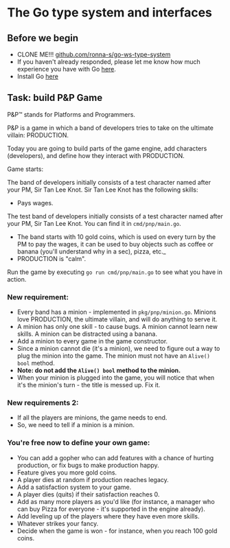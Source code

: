# The Go type system and interfaces

## Before we begin 
- CLONE ME!!! [github.com/ronna-s/go-ws-type-system](github.com/ronna-s/go-ws-type-system)
- If you haven't already responded, please let me know how much experience you have with Go [here](https://app.sli.do/event/cNENGWWL5QUCR3xYJ9LELP/embed/polls/2d3b672b-998e-4756-a814-1e4f9400bd8c).
 - Install Go [here](https://go.dev/dl/)

## Task: build P&P Game
P&P™ stands for Platforms and Programmers.

P&P is a game in which a band of developers tries to take on the ultimate villain: PRODUCTION.

Today you are going to build parts of the game engine, add characters (developers), and define how they interact with PRODUCTION.

Game starts:

The band of developers initially consists of a test character named after your PM, Sir Tan Lee Knot.
Sir Tan Lee Knot has the following skills:
- Pays wages.

The test band of developers initially consists of a test character named after your PM, Sir Tan Lee Knot. You can find it in `cmd/pnp/main.go`.

- The band starts with 10 gold coins, which is used on every turn by the PM to pay the wages, it can be used to buy objects such as coffee or banana (you'll understand why in a sec), pizza, etc._
- PRODUCTION is "calm".

Run the game by executing `go run cmd/pnp/main.go` to see what you have in action.

### New requirement:
- Every band has a minion - implemented in `pkg/pnp/minion.go`. Minions love PRODUCTION, the ultimate villain, and will do anything to serve it. 
- A minion has only one skill - to cause bugs. A minion cannot learn new skills. A minion can be distracted using a banana.
- Add a minion to every game in the game constructor.
- Since a minion cannot die (it's a minion), we need to figure out a way to plug the minion into the game. The minion must not have an `Alive()  bool` method.
- **Note: do not add the `Alive() bool` method to the minion.**
- When your minion is plugged into the game, you will notice that when it's the minion's turn - the title is messed up. Fix it.

###  New requirements 2:
- If all the players are minions, the game needs to end.
- So, we need to tell if a minion is a minion.

### You're free now to define your own game:
- You can add a gopher who can add features with a chance of hurting production, or fix bugs to make production happy.
- Feature gives you more gold coins.
- A player dies at random if production reaches legacy.
- Add a satisfaction system to your game.
- A player dies (quits) if their satisfaction reaches 0.
- Add as many more players as you'd like (for instance, a manager who can buy Pizza for everyone - it's supported in the engine already).
- Add leveling up of the players where they have even more skills.
- Whatever strikes your fancy.
- Decide when the game is won - for instance, when you reach 100 gold coins.

